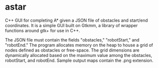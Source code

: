astar
=====

C++ GUI for completing A* given a JSON file of obstacles and start/end coordinates. It is a simple GUI built on Gtkmm, a library of wrapper functions around gtk+ for use in C++. 

The JSON file must contain the  fields "obstacles," "robotStart," and "robotEnd." The program allocates memory on the heap to house a grid of nodes defined as obstacles or free-space. The grid dimensions are dynamically allocated based on the maximum value among the obstacles, robotStart, and robotEnd. Sample output maps contain the .png extension.
